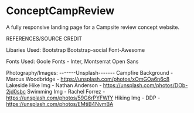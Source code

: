 # ConceptCampReview
A fully responsive landing page for a Campsite review concept website.

REFERENCES/SOURCE CREDIT

Libaries Used:
Bootstrap
Bootstrap-social
Font-Awesome

Fonts Used:
Goole Fonts - Inter, Montserrat
Open Sans

Photography/Images:
-------Unsplash-------
Campfire Background - Marcus Woodbridge - https://unsplash.com/photos/xOmGOa6n6c8
Lakeside Hike Img - Nathan Anderson - https://unsplash.com/photos/DOb-2jd0sbc
Swimming Img - Rachel Forrez - https://unsplash.com/photos/59G6rPYFWfY
Hiking Img - DDP - https://unsplash.com/photos/EMtiB4NvmBA



